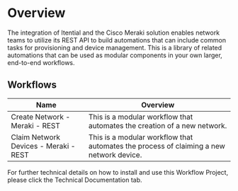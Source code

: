 # Overview 

The integration of Itential and the Cisco Meraki solution enables network teams to utilize its REST API to build automations that can include common tasks for provisioning and device management. This is a library of related automations that can be used as modular components in your own larger, end-to-end workflows.


## Workflows


<table>
  <thead>
    <tr>
      <th>Name</th>
      <th>Overview</th>
    </tr>
  </thead>
  <tbody>
    <tr>
      <td>Create Network - Meraki - REST</td>
      <td>This is a modular workflow that automates the creation of a new network.</td>
    </tr>    <tr>
      <td>Claim Network Devices - Meraki - REST</td>
      <td>This is a modular workflow that automates the process of claiming a new network device.</td>
    </tr>
  </tbody>
</table>

For further technical details on how to install and use this Workflow Project, please click the Technical Documentation tab. 

